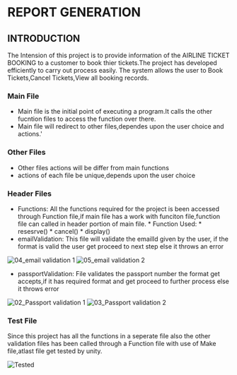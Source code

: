 # REPORT GENERATION

## INTRODUCTION
The Intension of this project is to provide information of the AIRLINE TICKET BOOKING to a customer to book thier tickets.The project has developed efficiently to carry out process easily.
The system allows the user to Book Tickets,Cancel Tickets,View all booking records.

### Main File
  * Main file is the initial point of executing a program.It calls the other fucntion files to access the function over there.
  * Main file will redirect to other files,dependes upon the user choice and actions.'
  
### Other Files

  * Other files actions will be differ from main functions
  * actions of each file be unique,depends upon the user choice
  
### Header Files

  * Functions:
              All the functions required for the project is been accessed through Function file,if main file has a work with funciton file,function file can called in header portion of main file.
                * Function Used:
                            * resesrve()
                            * cancel()
                            * display()
  * emailValidation:
               This file will validate the emailId given by the user, if the format is valid the user get proceed to next step else it throws an error
              
   ![04_email validation 1](https://user-images.githubusercontent.com/66021448/161214033-ed00ec1b-6228-42e0-a45a-e03d4125e1eb.png) 
   ![05_email validation 2](https://user-images.githubusercontent.com/66021448/161214043-6d5a1f93-1a51-4e1a-89fc-5cbb29cf794a.png)
  * passportValidation:
               File validates the passport number the format get accepts,if it has required format and get proceed to further process else it throws error
     
   ![02_Passport validation 1](https://user-images.githubusercontent.com/66021448/161214063-a5628993-8cff-41cd-9a22-54bb095a40f0.png)
   ![03_Passport validation 2](https://user-images.githubusercontent.com/66021448/161214070-e5a66a3b-0a37-49ce-9f9c-92c14d8012b1.png)
     
### Test File
Since this project has all the functions in a seperate file also the other validation files has been called through a Function file with use of Make file,atlast file get tested by unity.
      
   ![Tested](https://user-images.githubusercontent.com/66021448/161215672-12598d8d-3964-49c6-a4b4-78c5432c652c.png)
  
                    
  
